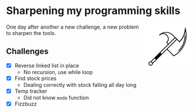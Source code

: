 # Sharpening my programming skills

<img align="right" alt="mbtoolbox" src="keep_tools_sharp.png" />

One day after another a new challenge, a new problem to sharpen
the tools.

## Challenges

- [x] Reverse linked list in place
  - No recursion, use while loop
- [x] Find stock prices
  - Dealing correctly with stock falling all day long
- [x] Temp tracker
  - Did not know `mode` function
- [x] Fizzbuzz

